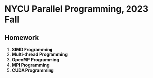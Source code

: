 # NYCU Parallel Programming, 2023 Fall

Homework
---

1. **SIMD Programming**
2. **Multi-thread Programming**
3. **OpenMP Programming**
4. **MPI Programming**
5. **CUDA Programming**